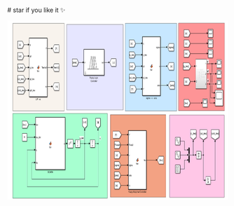 <br />
# star if you like it ✨
<br />



<p align="center">
  <img title="Fig1" height="410" src="images/Figure_1.png">
  <br />
</p>
